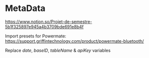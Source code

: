 # MetaData
https://www.notion.so/Projet-de-semestre-5b1f325897e945a4b3709bde691e8b4f

Import presets for Powermate:
https://support.griffintechnology.com/product/powermate-bluetooth/

Replace *date*, *baseID*, *tableName* & *apiKey* variables
